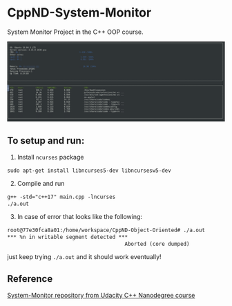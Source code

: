 # CppND-System-Monitor

System Monitor Project in the C++ OOP course. 

![screenshot_example](screenshot_example.png "Running example on linux")

## To setup and run:

1. Install `ncurses` package
```
sudo apt-get install libncurses5-dev libncursesw5-dev
```
2. Compile and run
```
g++ -std="c++17" main.cpp -lncurses
./a.out
```
3. In case of error that looks like the following: 
```
root@77e30fca8a01:/home/workspace/CppND-Object-Oriented# ./a.out
*** %n in writable segment detected ***
                                      Aborted (core dumped)
```
just keep trying `./a.out` and it should work eventually!

## Reference
[System-Monitor repository from Udacity C++ Nanodegree course](https://github.com/udacity/CppND-System-Monitor)

